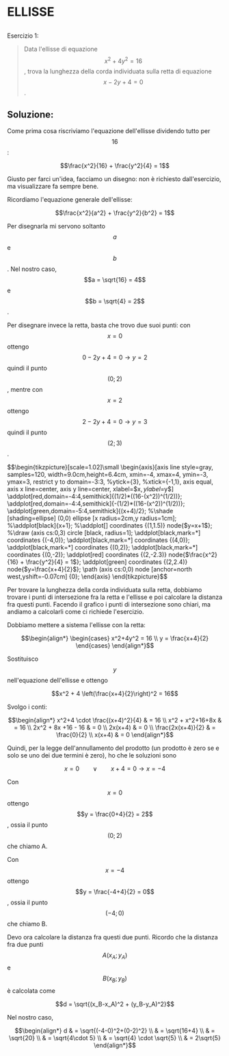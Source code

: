 ﻿# ELLISSE

<!--Upmath extremely simplifies this task by using Markdown and LaTeX. It converts the Markdown syntax extended with LaTeX equations support into HTML code you can publish anywhere on the web.-->

<!--![Paper written in LaTeX](/i/latex.jpg)-->

## 

Esercizio 1:

> Data l'ellisse di equazione $$x^2+4y^2 = 16$$, trova la lunghezza della corda individuata sulla retta di equazione $$x-2y+4=0$$.

## Soluzione: 

Come prima cosa riscriviamo l'equazione dell'ellisse dividendo tutto per $$16$$:

$$\frac{x^2}{16} + \frac{y^2}{4} = 1$$

Giusto per farci un'idea, facciamo un disegno: non è richiesto dall'esercizio, ma visualizzare fa sempre bene.

Ricordiamo l'equazione generale dell'ellisse:

$$\frac{x^2}{a^2} + \frac{y^2}{b^2} = 1$$

Per disegnarla mi servono soltanto $$a$$ e $$b$$. Nel nostro caso, $$a = \sqrt{16} = 4$$ e $$b = \sqrt{4} = 2$$. 

Per disegnare invece la retta, basta che trovo due suoi punti: con $$x=0$$ ottengo $$0-2y+4=0 \rightarrow y = 2$$ quindi il punto $$(0;2)$$, mentre con $$x=2$$ ottengo $$2-2y+4=0 \rightarrow y = 3$$ quindi il punto $$(2;3)$$. 

$$\begin{tikzpicture}[scale=1.02]\small
\begin{axis}[axis line style=gray,
	samples=120,
	width=9.0cm,height=6.4cm,
	xmin=-4, xmax=4,
	ymin=-3, ymax=3,
	restrict y to domain=-3:3,
	%ytick={3},
	%xtick={-1,1},
	axis equal,
	axis x line=center,
	axis y line=center,
	xlabel=$x$,ylabel=$y$]
\addplot[red,domain=-4:4,semithick]{(1/2)*((16-(x^2))^(1/2))};
\addplot[red,domain=-4:4,semithick]{-(1/2)*((16-(x^2))^(1/2))};
\addplot[green,domain=-5:4,semithick]{(x+4)/2};
%\shade [shading=ellipse] (0,0) ellipse [x radius=2cm,y radius=1cm];
%\addplot[black]{x+1};
%\addplot[] coordinates {(1,1.5)} node{$y=x+1$};
%\draw (axis cs:0,3) circle [black, radius=1];
\addplot[black,mark=*] coordinates {(-4,0)};
\addplot[black,mark=*] coordinates {(4,0)};
\addplot[black,mark=*] coordinates {(0,2)};
\addplot[black,mark=*] coordinates {(0,-2)};
\addplot[red] coordinates {(2,-2.3)} node{$\frac{x^2}{16} + \frac{y^2}{4} = 1$};
\addplot[green] coordinates {(2,2.4)} node{$y=\frac{x+4}{2}$};
\path (axis cs:0,0) node [anchor=north west,yshift=-0.07cm] {0};
\end{axis}
\end{tikzpicture}$$ 

Per trovare la lunghezza della corda individuata sulla retta, dobbiamo trovare i punti di intersezione fra la retta e l'ellisse e poi calcolare la distanza fra questi punti. Facendo il grafico i punti di intersezione sono chiari, ma andiamo a calcolarli come ci richiede l'esercizio. 

Dobbiamo mettere a sistema l'ellisse con la retta:

$$\begin{align*}
\begin{cases}
x^2+4y^2 = 16 \\
y = \frac{x+4}{2}
\end{cases}
\end{align*}$$

Sostituisco $$y$$ nell'equazione dell'ellisse e ottengo 

$$x^2 + 4 \left(\frac{x+4}{2}\right)^2 = 16$$

Svolgo i conti:

$$\begin{align*}
x^2+4 \cdot \frac{(x+4)^2}{4} & = 16 \\
x^2 + x^2+16+8x & = 16 \\
2x^2 + 8x +16 - 16 & = 0 \\
2x(x+4) & = 0 \\
\frac{2x(x+4)}{2} & = \frac{0}{2} \\
x(x+4) & = 0 
\end{align*}$$

Quindi, per la legge dell'annullamento del prodotto (un prodotto è zero se e solo se uno dei due termini è zero), ho che le soluzioni sono

$$x = 0 \qquad \vee \qquad x+4=0 \rightarrow x = -4$$

Con $$x=0$$ ottengo $$y = \frac{0+4}{2} = 2$$, ossia il punto $$(0;2)$$ che chiamo A.

Con $$x=-4$$ ottengo $$y = \frac{-4+4}{2} = 0$$, ossia il punto $$(-4;0)$$ che chiamo B.

Devo ora calcolare la distanza fra questi due punti. Ricordo che la distanza fra due punti $$A(x_A;y_A)$$ e $$B(x_B;y_B)$$ è calcolata come 

$$d = \sqrt{(x_B-x_A)^2 + (y_B-y_A)^2}$$

Nel nostro caso,

$$\begin{align*}
d & = \sqrt{(-4-0)^2+(0-2)^2} \\
& = \sqrt{16+4} \\
& = \sqrt{20} \\
& = \sqrt{4\cdot 5} \\
& = \sqrt{4} \cdot \sqrt{5} \\
& = 2\sqrt{5}
\end{align*}$$


